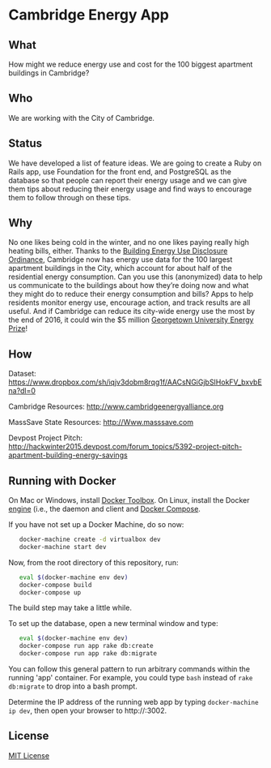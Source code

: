 # Cambridge Energy App

## What
How might we reduce energy use and cost for the 100 biggest apartment buildings in Cambridge?


## Who
We are working with the City of Cambridge.


## Status
We have developed a list of feature ideas. We are going to create a Ruby on Rails app, use Foundation for the front end, and PostgreSQL as the database so that people can report their energy usage and we can give them tips about reducing their energy usage and find ways to encourage them to follow through on these tips.


## Why
No one likes being cold in the winter, and no one likes paying really high heating bills, either. Thanks to the [Building Energy Use Disclosure Ordinance](https://www.cambridgema.gov/CDD/zoninganddevelopment/sustainablebldgs/buildingenergydisclosureordinance.aspx), Cambridge now has energy use data for the 100 largest apartment buildings in the City, which account for about half of the residential energy consumption. Can you use this (anonymized) data to help us communicate to the buildings about how they’re doing now and what they might do to reduce their energy consumption and bills? Apps to help residents monitor energy use, encourage action, and track results are all useful. And if Cambridge can reduce its city-wide energy use the most by the end of 2016, it could win the $5 million [Georgetown University Energy Prize](http://www.cambridgeenergyalliance.org/winit)!


## How
Dataset: https://www.dropbox.com/sh/iqjv3dobm8rqg1f/AACsNGiGjbSIHokFV_bxvbEna?dl=0

Cambridge Resources: http://www.cambridgeenergyalliance.org

MassSave State Resources: http://Www.masssave.com

Devpost Project Pitch: http://hackwinter2015.devpost.com/forum_topics/5392-project-pitch-apartment-building-energy-savings


## Running with Docker

On Mac or Windows, install [Docker Toolbox](https://www.docker.com/docker-toolbox).  On Linux, install the Docker [engine](https://docs.docker.com/engine/installation/ubuntulinux/) (i.e., the daemon and client and [Docker Compose](https://docs.docker.com/compose/install/).

If you have not set up a Docker Machine, do so now:

```sh
   docker-machine create -d virtualbox dev
   docker-machine start dev
```

Now, from the root directory of this repository, run:

```sh
   eval $(docker-machine env dev)
   docker-compose build 
   docker-compose up
```

The build step may take a little while.

To set up the database, open a new terminal window and type:

```sh
   eval $(docker-machine env dev)
   docker-compose run app rake db:create
   docker-compose run app rake db:migrate
```

You can follow this general pattern to run arbitrary commands within the
running 'app' container.  For example, you could type `bash` instead of
`rake db:migrate` to drop into a bash prompt.

Determine the IP address of the running web app by typing
`docker-machine ip dev`, then open your browser to http://<IP
ADDRESS>:3002.

## License
[MIT License](LICENSE)
